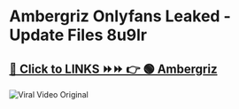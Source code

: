 
 # Ambergriz Onlyfans Leaked - Update Files 8u9lr

## <h2><a href="https://clipsfans.com/Ambergriz&ref=git">🔗 Click to LINKS ⏩⏩ 👉 🟢 Ambergriz </a></h2>

<a href="https://clipsfans.com/Ambergriz&ref=git" rel="nofollow" data-target="animated-image.originalLink"><img src="https://i.ibb.co.com/xMMVF88/686577567.gif" alt="Viral Video Original" style="max-width: 100%; display: inline-block;" data-target="animated-image.originalImage"></a>

